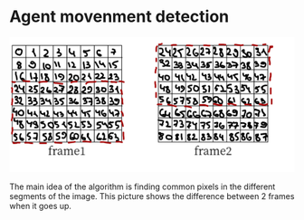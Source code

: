 # Agent movenment detection
![alt text](https://github.com/Moxi43/cvision/blob/1d5c0e92762c6614b0036f22c1c14e6e43146952/img.png?raw=true)

The main idea of the algorithm is finding common pixels in the different segments of the image. This picture shows the difference between 2 frames when it goes up.
